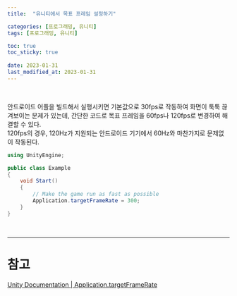 ```yaml
---
title:  "유니티에서 목표 프레임 설정하기"

categories: [프로그래밍, 유니티]
tags: [프로그래밍, 유니티]

toc: true
toc_sticky: true
 
date: 2023-01-31
last_modified_at: 2023-01-31
---
```


<br>

안드로이드 어플을 빌드해서 실행시키면 기본값으로 30fps로 작동하여 화면이 툭툭 끊겨보이는 문제가 있는데, 간단한 코드로 목표 프레임을 60fps나 120fps로 변경하여 해결할 수 있다.  
120fps의 경우, 120Hz가 지원되는 안드로이드 기기에서 60Hz와 마찬가지로 문제없이 작동된다.

```cs
using UnityEngine;

public class Example
{
    void Start()
    {
        // Make the game run as fast as possible
        Application.targetFrameRate = 300;
    }
}
```

<br>

---
# 참고
[Unity Documentation | Application.targetFrameRate](https://docs.unity3d.com/ScriptReference/Application-targetFrameRate.html)